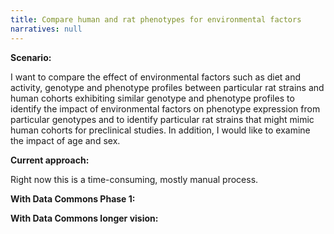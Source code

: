 ```yaml
---
title: Compare human and rat phenotypes for environmental factors
narratives: null
---
```

**Scenario:**

I want to compare the effect of environmental factors such as diet and activity, genotype and phenotype profiles between particular rat strains and human cohorts exhibiting similar genotype and phenotype profiles to identify the impact of environmental factors on phenotype expression from particular genotypes and to identify particular rat strains that might mimic human cohorts for preclinical studies. In addition, I would like to examine the impact of age and sex.

**Current approach:**

Right now this is a time-consuming, mostly manual process.

**With Data Commons Phase 1:**



**With Data Commons longer vision:**
